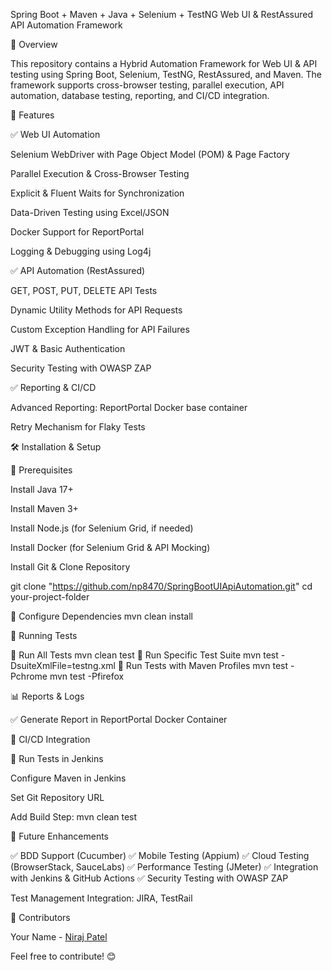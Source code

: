 Spring Boot + Maven + Java + Selenium + TestNG Web UI & RestAssured API Automation Framework

🚀 Overview

This repository contains a Hybrid Automation Framework for Web UI & API testing using Spring Boot, Selenium, TestNG, RestAssured, and Maven. The framework supports cross-browser testing, parallel execution, API automation, database testing, reporting, and CI/CD integration.

📌 Features

✅ Web UI Automation

Selenium WebDriver with Page Object Model (POM) & Page Factory

Parallel Execution & Cross-Browser Testing

Explicit & Fluent Waits for Synchronization

Data-Driven Testing using Excel/JSON

Docker Support for ReportPortal

Logging & Debugging using Log4j

✅ API Automation (RestAssured)

GET, POST, PUT, DELETE API Tests

Dynamic Utility Methods for API Requests

Custom Exception Handling for API Failures

JWT & Basic Authentication

Security Testing with OWASP ZAP

✅ Reporting & CI/CD

Advanced Reporting: ReportPortal Docker base container

Retry Mechanism for Flaky Tests

🛠️ Installation & Setup

🔹 Prerequisites

Install Java 17+

Install Maven 3+

Install Node.js (for Selenium Grid, if needed)

Install Docker (for Selenium Grid & API Mocking)

Install Git & Clone Repository

git clone "https://github.com/np8470/SpringBootUIApiAutomation.git"
cd your-project-folder

🔹 Configure Dependencies
mvn clean install

🚀 Running Tests

🔹 Run All Tests
mvn clean test
🔹 Run Specific Test Suite
mvn test -DsuiteXmlFile=testng.xml
🔹 Run Tests with Maven Profiles
mvn test -Pchrome
mvn test -Pfirefox

📊 Reports & Logs

✅ Generate Report in ReportPortal Docker Container


🔄 CI/CD Integration

🔹 Run Tests in Jenkins

Configure Maven in Jenkins

Set Git Repository URL

Add Build Step: mvn clean test

🚀 Future Enhancements

✅ BDD Support (Cucumber)
✅ Mobile Testing (Appium)
✅ Cloud Testing (BrowserStack, SauceLabs)
✅ Performance Testing (JMeter)
✅ Integration with Jenkins & GitHub Actions
✅ Security Testing with OWASP ZAP

Test Management Integration: JIRA, TestRail

📝 Contributors

Your Name - [Niraj Patel](https://github.com/np8470)

Feel free to contribute! 😊
